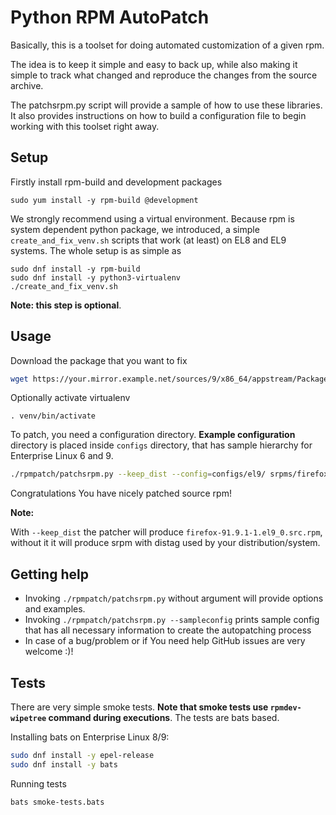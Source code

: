 # Python RPM AutoPatch

Basically, this is a toolset for doing automated customization of a given rpm.

The idea is to keep it simple and easy to back up, while also making it simple
to track what changed and reproduce the changes from the source archive.

The patchsrpm.py script will provide a sample of how to use these libraries. It
also provides instructions on how to build a configuration file to begin
working with this toolset right away.


## Setup
Firstly install rpm-build and development packages

```
sudo yum install -y rpm-build @development
```

We strongly recommend using a virtual environment. Because rpm is system
dependent python package, we introduced, a simple `create_and_fix_venv.sh`
scripts that work (at least) on EL8 and EL9 systems. The whole setup is as
simple as
```
sudo dnf install -y rpm-build
sudo dnf install -y python3-virtualenv
./create_and_fix_venv.sh
```

**Note: this step is optional**.

## Usage

Download the package that you want to fix
```bash
wget https://your.mirror.example.net/sources/9/x86_64/appstream/Packages/f/firefox-91.9.1-1.el9_0.src.rpm -P srpms
```

Optionally activate virtualenv
```
. venv/bin/activate
```

To patch, you need a configuration directory. **Example configuration**
directory is placed inside `configs` directory, that has sample hierarchy for
Enterprise Linux 6 and 9.

```bash
./rpmpatch/patchsrpm.py --keep_dist --config=configs/el9/ srpms/firefox-91.9.1-1.el9_0.src.rpm
```

Congratulations You have nicely patched source rpm!

**Note:**

With `--keep_dist` the patcher will produce `firefox-91.9.1-1.el9_0.src.rpm`,
without it it will produce srpm with distag used by your distribution/system.


## Getting help

- Invoking `./rpmpatch/patchsrpm.py` without argument will provide options and examples.
- Invoking `./rpmpatch/patchsrpm.py --sampleconfig` prints sample config that
  has all necessary information to create the autopatching process
- In case of a bug/problem or if You need help GitHub issues are very welcome :)!

## Tests

There are very simple smoke tests. **Note that smoke tests use
`rpmdev-wipetree` command during executions**. The tests are bats
based.

Installing bats on Enterprise Linux 8/9:

```bash
sudo dnf install -y epel-release
sudo dnf install -y bats
```

Running tests
```
bats smoke-tests.bats
```
